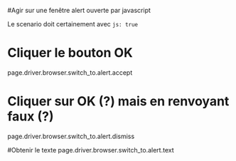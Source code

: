 #Agir sur une fenêtre alert ouverte par javascript

Le scenario doit certainement avec `js: true`

# Cliquer le bouton OK
page.driver.browser.switch_to.alert.accept

# Cliquer sur OK (?) mais en renvoyant faux (?) 
page.driver.browser.switch_to.alert.dismiss

#Obtenir le texte
page.driver.browser.switch_to.alert.text
